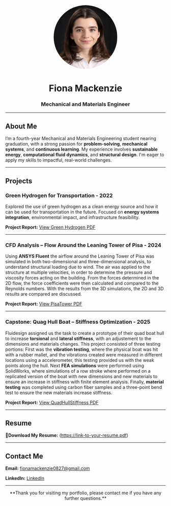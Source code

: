 <p align="center">
  <img src="fiona.jpg" alt="Fiona Mackenzie" width="200" style="border-radius: 50%; border: 2px solid white;">
</p>

<h1 align="center"> Fiona Mackenzie</h1>
<h3 align="center">Mechanical and Materials Engineer</h3>

---

## About Me

I’m a fourth-year Mechanical and Materials Engineering student nearing graduation, with a strong passion for **problem-solving**, **mechanical systems**, and **continuous learning**. My experience involves **sustainable energy**, **computational fluid dynamics**, and **structural design**. I'm eager to apply my skills to impactful, real-world challenges.

---

## Projects

###  Green Hydrogen for Transportation  - 2022
Explored the use of green hydrogen as a clean energy source and how it can be used for transportation in the future. Focused on **energy systems integration**, environmental impact, and infrastructure feasibility.

**Project Report:**
<a href="Green Hydrogen.pdf" target="_blank">
  View Green Hydrogen PDF
</a>

---

###  CFD Analysis – Flow Around the Leaning Tower of Pisa  - 2024
Using **ANSYS Fluent** the airflow around the Leaning Tower of Pisa was simulated in both two-dimensional and three-dimensional analysis, to understand structural loading due to wind. The air was applied to the structure at multiple velocities, in order to determine the pressure and viscosity forces
acting on the building. From the forces determined in the 2D flow, the force coefficients were then calculated and compared to the Reynolds numbers. With the results from the 3D simulations, the 2D and 3D results are compared are discussed.

**Project Report:** 
<a href="PisaTower.pdf" target="_blank">
  View PisaTower PDF
</a>


---

###  Capstone: Quag Hull Boat – Stiffness Optimization  - 2025
Fluidesign assigned us the task to create a prototype of their quad boat hull to increase **torsional** and **lateral stiffness**, with an adjustement to the dimensions and materials changes. This project consisted of three testing portions: First was the **vibration testing**, where the physical boat was hit with a rubber mallet, and the vibrations created were measured in different locations using a accelerometer, this testing provided us with the weak points along the hull. Next **FEA simulations** were performed using SolidWorks, where simulations of a row stroke where performed on a replicated version of the boat with new dimensions and new materials to ensure an increase in stiffness with finite element analysis. Finally, **material testing** was completed using carbon fiber samples and a three-point bend test to ensure the new materials increase stiffness.

**Project Report:**
<a href="QuadHullStiffness.pdf" target="_blank">
  View QuadHullStiffness PDF
</a>

---

##  Resume

📄**Download My Resume:** (https://link-to-your-resume.pdf)

---

## Contact Me

  **Email:** <a href="mailto:fionamackenzie0827@gmail.com">fionamackenzie0827@gmail.com</a> 
  
  **LinkedIn:** <a href="https://www.linkedin.com/in/fiona-mackenzie-046216240/" target="_blank">
  <i class="fab fa-linkedin"></i> LinkedIn
</a>

---

<p align="center"> **Thank you for visiting my portfolio, please contact me if you have any further questions.** </p>
